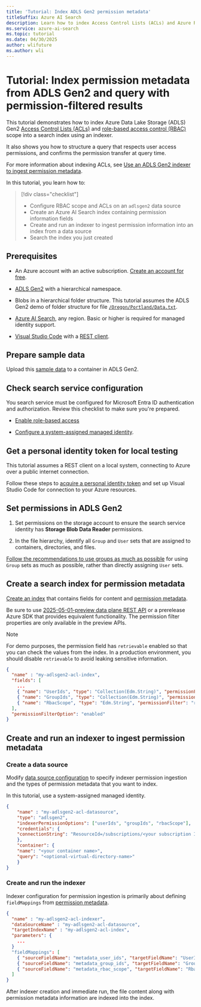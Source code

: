 ```yaml
---  
title: 'Tutorial: Index ADLS Gen2 permission metadata'
titleSuffix: Azure AI Search  
description: Learn how to index Access Control Lists (ACLs) and Azure Role-Based Access Control (RBAC) scope from ADLS Gen2 and query with permission-filtered results in Azure AI Search.
ms.service: azure-ai-search  
ms.topic: tutorial  
ms.date: 04/30/2025
author: wlifuture
ms.author: wli
---  
```


# Tutorial: Index permission metadata from ADLS Gen2 and query with permission-filtered results

This tutorial demonstrates how to index Azure Data Lake Storage (ADLS) Gen2 [Access Control Lists (ACLs)](/azure/storage/blobs/data-lake-storage-access-control-model#access-control-lists-acls) and [role-based access control (RBAC)](/azure/storage/blobs/data-lake-storage-access-control-model#role-based-access-control-azure-rbac) scope into a search index using an indexer. 

It also shows you how to structure a query that respects user access permissions, and confirms the permission transfer at query time. 

<!-- Add a link to Addison doc-perm concept doc -->
For more information about indexing ACLs, see [Use an ADLS Gen2 indexer to ingest permission metadata](search-indexer-access-control-lists-and-role-based-access.md).

In this tutorial, you learn how to:

> [!div class="checklist"]
> + Configure RBAC scope and ACLs on an `adlsgen2` data source
> + Create an Azure AI Search index containing permission information fields
> + Create and run an indexer to ingest permission information into an index from a data source
> + Search the index you just created

## Prerequisites

+ An Azure account with an active subscription. [Create an account for free](https://azure.microsoft.com/free/?WT.mc_id=A261C142F).

+ [ADLS Gen2](/azure/storage/blobs/create-data-lake-storage-account) with a hierarchical namespace.

+ Blobs in a hierarchical folder structure. This tutorial assumes the ADLS Gen2 demo of folder structure for file [`/Oregon/Portland/Data.txt`](/azure/storage/blobs/data-lake-storage-access-control#common-scenarios-related-to-acl-permissions).

+ [Azure AI Search](search-create-service-portal.md), any region. Basic or higher is required for managed identity support.

+ [Visual Studio Code](https://code.visualstudio.com/download) with a [REST client](https://marketplace.visualstudio.com/items?itemName=humao.rest-client).

## Prepare sample data

Upload this [sample data](https://github.com/Azure-Samples/azure-search-sample-data) to a container in ADLS Gen2.

## Check search service configuration

You search service must be configured for Microsoft Entra ID authentication and authorization. Review this checklist to make sure you're prepared.

+ [Enable role-based access](search-security-enable-roles.md)

+ [Configure a system-assigned managed identity](search-howto-managed-identities-data-sources.md).

## Get a personal identity token for local testing

This tutorial assumes a REST client on a local system, connecting to Azure over a public internet connection.

Follow these steps to [acquire a personal identity token](search-get-started-rbac.md) and set up Visual Studio Code for connection to your Azure resources.

## Set permissions in ADLS Gen2

1. Set permissions on the storage account to ensure the search service identity has **Storage Blob Data Reader** permissions.

1. In the file hierarchy, identify all `Group` and `User` sets that are assigned to containers, directories, and files.
  
  [Follow the recommendations to use groups as much as possible](search-indexer-access-control-lists-and-role-based-access.md#recommendations-and-best-practices) for using `Group` sets as much as possible, rather than directly assigning `User` sets.

<!-- + Assign all `Group` and `User` sets onto the container `/` with `Read` and `Execute` permissions, for example, Group1, Group2, User1, User2.

  Also assign these `Group` and `User` sets into the "Default permissions" of the container `/` with `Read` and `Execute` permissions. This step makes sure underlying new directories and files automatically inherit these ACL assignments. -->

<!-- + Existing directories and files don't automatically inherit these assignments. Use the ADLS Gen2 tool to [apply ACLs recursively](/azure/storage/blobs/data-lake-storage-acl-azure-portal#apply-an-acl-recursively) for assignments propagation. -->

<!-- + Remove any `Group` or `User` sets that shouldn't have access to specific directories or files. For example, remove `User2` on folder `Portland/`, and for folder `Idaho` remove `Group2` and `User2` from its assignments, and so on.

+ Repeat the previous steps if any new assignments are brought into play.

> [!NOTE]
> The `Other` ACL category isn't supported in Azure AI Search at this time. -->
<!-- 
### Sample ACL assignments structure

Here's a diagram of the ACL assignment structure for the [fictitious directory hierarchy](/azure/storage/blobs/data-lake-storage-access-control#common-scenarios-related-to-acl-permissions) in the ADLS Gen2 documentation.

![Diagram of an ACL assignment structure.](media/search-security-acl/acl-assignment-structure-sample.png) -->

<!-- We need an actual index that has everything necessary for creating a queryable index. -->

## Create a search index for permission metadata

[Create an index](search-how-to-create-search-index.md#create-an-index) that contains fields for content and [permission metadata](search-indexer-access-control-lists-and-role-based-access.md#create-permission-fields-in-the-index).

Be sure to use [2025-05-01-preview data plane REST API](/rest/api/searchservice/operation-groups?view=rest-searchservice-2025-05-01-preview&preserve-view=true) or a prerelease Azure SDK that provides equivalent functionality. The permission filter properties are only available in the preview APIs.

> [!NOTE]
> For demo purposes, the permission field has `retrievable` enabled so that you can check the values from the index. In a production environment, you should disable `retrievable` to avoid leaking sensitive information.

```json
{
  "name" : "my-adlsgen2-acl-index",
  "fields": [
    ...
    { "name": "UserIds", "type": "Collection(Edm.String)", "permissionFilter": "userIds", "filterable": true, "retrievable": true },
    { "name": "GroupIds", "type": "Collection(Edm.String)", "permissionFilter": "groupIds", "filterable": true, "retrievable": true },
    { "name": "RbacScope", "type": "Edm.String", "permissionFilter": "rbacScope", "filterable": true, "retrievable": true }
  ],
  "permissionFilterOption": "enabled"
}
```

## Create and run an indexer to ingest permission metadata

<!-- + [system managed identity](search-howto-managed-identities-data-sources.md#create-a-system-managed-identity)

  ![Screenshot showing turn on system assigned identity.](media/search-managed-identities/turn-on-system-assigned-identity.png)

+ [user-assigned managed identity](search-howto-managed-identities-data-sources.md#create-a-user-assigned-managed-identity)

    ```http
    PUT https://management.azure.com/subscriptions/subid/resourceGroups/rg1/providers/Microsoft.Search/searchServices/mysearchservice?api-version=2025-05-01-preview
    {
        "location": "[region]",
        "sku": {
            "name": "[sku]"
        },
        "properties": {
            "replicaCount": [replica count],
            "partitionCount": [partition count],
            "hostingMode": "default"
        },
        "identity": {
            "type": "UserAssigned",
            "userAssignedIdentities": {
            "/subscriptions/[subscription ID]/resourcegroups/[resource group name]/providers/Microsoft.ManagedIdentity/userAssignedIdentities/[name of managed identity]": {}
            }
        }
    } 
    ``` -->

### Create a data source

Modify [data source configuration](search-indexer-access-control-lists-and-role-based-access.md#configure-the-data-source) to specify indexer permission ingestion and the types of permission metadata that you want to index.

In this tutorial, use a system-assigned managed identity.

<!-- + `adlsgen2` type is required.

+ `indexerPermissionOptions` with candidate options to opt in: `userIds`, `groupIds`, and `rbacScope`.

+ If `rbacScope` option is part of the selection, configure a [connection string](search-howto-index-azure-data-lake-storage.md#supported-credentials-and-connection-strings) with managed identity format.

+ If [user-assigned managed identity](search-howto-managed-identities-storage.md#user-assigned-managed-identity) is used, configure the `identity` property, otherwise the `identity` property doesn't need to be specified.
  
Here are some scenario examples.

+ System managed identity schema example:
 -->
  ```json
  {
      "name" : "my-adlsgen2-acl-datasource",
      "type": "adlsgen2",
      "indexerPermissionOptions": ["userIds", "groupIds", "rbacScope"],
      "credentials": {
      "connectionString": "ResourceId=/subscriptions/<your subscription ID>/resourceGroups/<your resource group name>/providers/Microsoft.Storage/storageAccounts/<your storage account name>/;"
      },
      "container": {
      "name": "<your container name>",
      "query": "<optional-virtual-directory-name>"
      }
  }
  ```
<!-- 
+ User-assigned managed identity schema example:

  ```json
  {
      "name" : "my-adlsgen2-acl-datasource",
      "type": "adlsgen2",
      "indexerPermissionOptions": ["userIds", "groupIds", "rbacScope"],
      "credentials": {
      "connectionString": "ResourceId=/subscriptions/<your subscription ID>/resourceGroups/<your resource group name>/providers/Microsoft.Storage/storageAccounts/<your storage account name>/;"
      },
      "container": {
      "name": "<your container name>",
      "query": "<optional-virtual-directory-name>"
      },
      "identity": {
      "@odata.type": "#Microsoft.Azure.Search.DataUserAssignedIdentity",
      "userAssignedIdentity": "/subscriptions/{subscription-ID}/resourceGroups/{resource-group-name}/providers/Microsoft.ManagedIdentity/userAssignedIdentities/{user-assigned-managed-identity-name}"
      }
  }
  ``` -->

### Create and run the indexer

Indexer configuration for permission ingestion is primarily about defining `fieldMappings` from [permission metadata](search-indexer-access-control-lists-and-role-based-access.md#indexing-permission-metadata).

```json
{
  "name" : "my-adlsgen2-acl-indexer",
  "dataSourceName" : "my-adlsgen2-acl-datasource",
  "targetIndexName" : "my-adlsgen2-acl-index",
  "parameters": {
    ...
  }
  "fieldMappings": [
    { "sourceFieldName": "metadata_user_ids", "targetFieldName": "UserIds" },
    { "sourceFieldName": "metadata_group_ids", "targetFieldName": "GroupIds" },
    { "sourceFieldName": "metadata_rbac_scope", "targetFieldName": "RbacScope" }
  ]
}
```

After indexer creation and immediate run, the file content along with permission metadata information are indexed into the index.

<!-- This is already in the other doc
### Re-ingest permission metadata as needed

There are different scenarios for [re-ingesting permission metadata](search-indexer-access-control-lists-and-role-based-access.md#re-ingest-permission-metadata-as-needed).

+ For just a few blobs, consider renewing the `Last modified` timestamp of these blobs in the data source. Both permission metadata and the blob data content are re-ingested on the next indexer run.

+ For a moderate amount of blobs, consider issuing a request with the [`/resetdocs (preview)`](search-howto-run-reset-indexers.md#how-to-reset-docs-preview) API of these blobs. Both permission metadata and the blob data content are re-ingested on the next indexer run.

    ```http
    POST https://[service name].search.windows.net/indexers/[indexer name]/resetdocs?api-version=2025-05-01-preview
    {
        "documentKeys" : [
            "1001",
            "4452"
        ]
    }
    ```

+ For all blobs from the source, consider issuing a request with the [`/resync`]() API. On the next indexer run, **only the permission metadata** of all blobs are re-ingested from the source.

    ```http
    POST https://[service name].search.windows.net/indexers/[indexer name]/resync?api-version=2025-05-01-preview
    {
        "options" : [
            "permissions"
        ]
    }
    ```
 -->